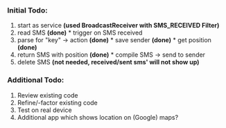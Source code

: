 ### Initial Todo: ###
  1. start as service **(used BroadcastReceiver with SMS\_RECEIVED Filter)**
  1. read SMS **(done)**
    * trigger on SMS received
  1. parse for "key" -> action **(done)**
    * save sender  **(done)**
    * get position **(done)**
  1. return SMS with position **(done)**
    * compile SMS -> send to sender
  1. delete SMS **(not needed, received/sent sms' will not show up)**


### Additional Todo: ###
  1. Review existing code
  1. Refine/-factor existing code
  1. Test on real device
  1. Additional app which shows location on (Google) maps?
